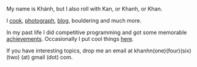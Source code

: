 My name is Khánh, but I also roll with Kan, or Khanh, or Khan.

I [cook](https://www.instagram.com/food.with.kan/), [photograph](https://www.instagram.com/photos.with.kan/), [blog](https://blog.ngkan.me), bouldering and much more.

In my past life I did competitive programming and got some memorable [achievements](https://cphof.org/profile/codeforces:ngkan). Occasionally I put cool things [here](https://cpl.ngkan.me).

If you have interesting topics, drop me an email at khanhn(one)(four)(six)(two) (at) gmail (dot) com.
